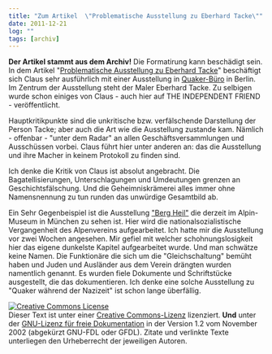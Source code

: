 ```yaml
---
title: "Zum Artikel  \"Problematische Ausstellung zu Eberhard Tacke\""
date: 2011-12-21
log: ""
tags: [archiv]
---
```

**Der Artikel stammt aus dem Archiv!** Die Formatirung kann beschädigt sein.
In dem Artikel "<a href="http://quaekernachrichten.blogspot.com/2011/12/problematische-ausstellung-zu-eberhard.html">Problematische Ausstellung zu Eberhard Tacke</a>" beschäftigt sich Claus sehr ausführlich mit einer Ausstellung in <a href="http://de.wikipedia.org/wiki/Qu%C3%A4kerb%C3%BCro">Quaker-Büro</a> in Berlin. Im Zentrum der Ausstellung steht der Maler Eberhard Tacke. Zu selbigen wurde schon einiges von Claus - auch hier auf THE INDEPENDENT FRIEND - veröffentlicht. 

Hauptkritikpunkte sind die unkritische bzw. verfälschende Darstellung der Person Tacke; aber auch die Art wie die Ausstellung zustande kam. Nämlich - offenbar - "unter dem Radar" an allen Geschäftsversammlungen und Ausschüssen vorbei. Claus führt hier unter anderen an: das die Ausstellung und ihre Macher in keinem Protokoll zu finden sind.

Ich denke die Kritik von Claus ist absolut angebracht. Die Bagatellisierungen, Unterschlagungen und Umdeutungen grenzen an Geschichtsfälschung. Und die Geheimniskrämerei alles immer ohne Namensnennung zu tun runden das unwürdige Gesamtbild ab.

Ein Sehr Gegenbeispiel ist die Ausstellung <a href="http://www.sueddeutsche.de/bayern/ausstellung-des-alpenvereins-berg-heil-1.1197402">"Berg Heil"</a> die derzeit im Alpin-Museum in München zu sehen ist. Hier wird die nationalsozialistische Vergangenheit des Alpenvereins aufgearbeitet. Ich hatte mir die Ausstellung vor zwei Wochen angesehen. Mir gefiel mit welcher schohnungslosigkeit hier das eigene dunkelste Kapitel aufgearbeitet wurde. Und man schwätze keine Namen. Die Funktionäre die sich um die "Gleichschaltung" bemüht haben und Juden und Ausländer aus dem Verein drängten wurden  namentlich genannt. Es wurden fiele Dokumente und Schriftstücke ausgestellt, die das dokumentieren. Ich denke eine solche Ausstellung zu "Quaker während der Nazizeit" ist schon lange überfällig. 



<a href="http://creativecommons.org/licenses/by-sa/3.0/de/" rel="license"><img src="http://i.creativecommons.org/l/by-sa/3.0/de/88x31.png" style="border-width: 0pt;" alt="Creative Commons License" /></a><br />
Dieser <span rel="dc:type" href="http://purl.org/dc/dcmitype/Text" xmlns:dc="http://purl.org/dc/elements/1.1/">Text</span> ist unter einer <a href="http://creativecommons.org/licenses/by-sa/3.0/de/" rel="license">Creative Commons-Lizenz</a> lizenziert. **Und** unter der <a href="http://de.wikipedia.org/wiki/GFDL">GNU-Lizenz f&uuml;r freie Dokumentation</a> in der Version 1.2 vom November 2002 (abgek&uuml;rzt GNU-FDL oder GFDL). Zitate und verlinkte Texte unterliegen den Urheberrecht der jeweiligen Autoren.

